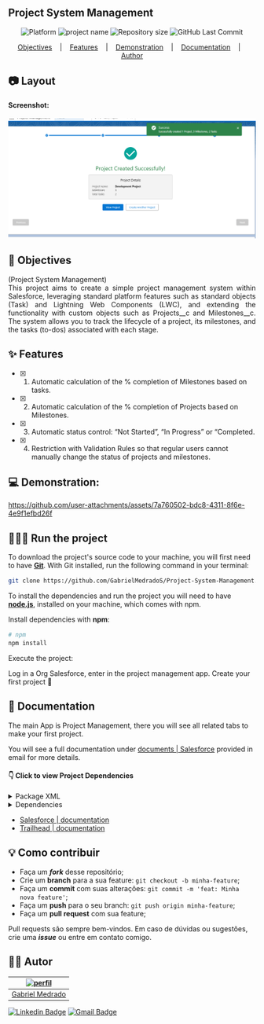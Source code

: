 ## Project System Management

<p align='center'>
<b height="50%" width="50%"></b>
</p>

<p align="center">
    <img alt="Platform" src="https://img.shields.io/static/v1?label=Platform&message=Salesforce&color=0369a1&labelColor=f0f9ff">
    <img alt="project name" src="https://img.shields.io/badge/Project-Management-0369a1?&labelColor=f0f9ff"></img>    
    <img alt="Repository size" src="https://img.shields.io/github/repo-size/GabrielMedradoS/Project-System-Management?color=0369a1&labelColor=f0f9ff">
    <img alt="GitHub Last Commit" src="https://img.shields.io/github/last-commit/gabrielmedrados/Project-System-Management?&color=0369a1&labelColor=f0f9ff">    
</p>

<p align="center">
    <a href="#-Objectives">Objectives</a> &nbsp;&nbsp;&nbsp;|&nbsp;&nbsp;&nbsp;
    <a href="#-features">Features</a> &nbsp;&nbsp;&nbsp;|&nbsp;&nbsp;&nbsp;
    <a href="#-Demonstration">Demonstration</a> &nbsp;&nbsp;&nbsp;|&nbsp;&nbsp;&nbsp;
    <a href="#-Documentation">Documentation</a> &nbsp;&nbsp;&nbsp;|&nbsp;&nbsp;&nbsp;
    <a href="#-autor">Author</a> 
</p>

## 📷 Layout

#### Screenshot:

<div align='center'>
<img src=".github/github image.png"/>
</div>

## 🎯 Objectives

<div align="justify">
    (Project System Management) <br>
    This project aims to create a simple project management system within Salesforce, leveraging standard platform features such as standard objects (Task) and Lightning Web Components (LWC), and extending the functionality with custom objects such as Projects__c and Milestones__c. The system allows you to track the lifecycle of a project, its milestones, and the tasks (to-dos) associated with each stage.
</div>

## ✨ Features

- [x] 1. Automatic calculation of the % completion of Milestones based on tasks.
- [x] 2. Automatic calculation of the % completion of Projects based on Milestones.
- [x] 3. Automatic status control: “Not Started”, “In Progress” or “Completed.
- [x] 4. Restriction with Validation Rules so that regular users cannot manually change the status of projects and milestones.

## 💻 Demonstration:

https://github.com/user-attachments/assets/7a760502-bdc8-4311-8f6e-4e9f1efbd26f

## 🚴🏻‍♂️ Run the project

To download the project's source code to your machine, you will first need to have [**Git**](https://git-scm.com/).
With Git installed, run the following command in your terminal:

```bash
git clone https://github.com/GabrielMedradoS/Project-System-Management.git
```

To install the dependencies and run the project you will need to have [**node.js**](https://nodejs.org/en/), installed on your machine, which comes with npm.

Install dependencies with **npm**:

```bash
# npm
npm install
```

Execute the project:

Log in a Org Salesforce, enter in the project management app.
Create your first project 🚀

## 📜 Documentation

The main App is Project Management, there you will see all related tabs to make your first project.

You will see a full documentation under [documents | Salesforce]() provided in email for more details.

#### 👇 Click to view Project Dependencies

<details>
  <summary>Package XML</summary>
  
```bash
<?xml version="1.0" encoding="UTF-8" standalone="yes" ?>
<Package xmlns="http://soap.sforce.com/2006/04/metadata">
	<types>
		<members>Milestones__c.Validation_Rule_Change_Status</members>
		<members>Projects__c.Validation_Rule_Change_Status</members>
		<name>ValidationRule</name>
	</types>
	<types>
		<members>MilestoneTrigger</members>
		<members>TaskTrigger</members>
		<name>ApexTrigger</name>
	</types>
	<types>
		<members>TaskTriggerHandler</members>
		<members>TaskController</members>
		<members>TaskControllerTest</members>
		<members>MilestoneController</members>
		<members>MilestoneControllerTest</members>
		<members>MilestoneTriggerHandler</members>
		<members>MilestoneWrapper</members>
		<members>ProjectController</members>
		<members>ProjectMilestoneTaskProcessor</members>
		<members>ProjectMilestoneTaskProcessorTest</members>
		<members>ProjectWrapper</members>
		<members>TaskWrapper</members>
		<name>ApexClass</name>
	</types>
	<types>
		<members>Milestones__c.Milestone_Compact_Layout</members>
		<members>Projects__c.Project_Compact_Layout</members>
		<name>CompactLayout</name>
	</types>
	<types>
		<members>image_branding</members>
		<name>ContentAsset</name>
	</types>
	<types>
		<members>Project_Management</members>
		<name>CustomApplication</name>
	</types>
	<types>
		<members>Activity</members>
		<members>Milestones__c</members>
		<members>Projects__c</members>
		<members>Task</members>
		<name>CustomObject</name>
	</types>
	<types>
		<members>Milestones__c</members>
		<members>Projects__c</members>
		<name>CustomTab</name>
	</types>
	<types>
		<members>Milestone_Record_Page</members>
		<members>Project_Management_UtilityBar</members>
		<members>Project_Record_Page</members>
		<members>Task_Record_Page</members>
		<members>Project_Home_Page</members>
		<name>FlexiPage</name>
	</types>
	<types>
		<members>GlobalStatusValue</members>
		<name>GlobalValueSet</name>
	</types>
	<types>
		<members>Milestones__c-Milestone Layout</members>
		<members>Projects__c-Project Layout</members>
		<members>Task-Project Task Layout</members>
		<name>Layout</name>
	</types>
	<types>
		<members>approvalManagementForm</members>
		<members>milestoneManagmentForm</members>
		<members>progressBar</members>
		<members>projectOverview</members>
		<members>projectManagementForm</members>
		<members>tasksManagementForm</members>
		<name>LightningComponentBundle</name>
	</types>
	<types>
		<members>Projects__c.All</members>
		<members>Projects__c.Completed_Projects</members>
		<members>Projects__c.New_Projects</members>
		<members>Projects__c.On_going_Projects</members>
		<name>ListView</name>
	</types>
	<types>
		<members>Milestone_Status_Path</members>
		<members>Project_Status_Path</members>
		<name>PathAssistant</name>
	</types>
	<version>63.0</version>
</Package>

````

</details>


<details>
    <summary>Dependencies</summary>

```json
{
  "name": "salesforce-app",
  "private": true,
  "version": "1.0.0",
  "description": "Project System Management",
  "scripts": {
    "lint": "eslint **/{aura,lwc}/**/*.js",
    "test": "npm run test:unit",
    "test:unit": "sfdx-lwc-jest",
    "test:unit:watch": "sfdx-lwc-jest --watch",
    "test:unit:debug": "sfdx-lwc-jest --debug",
    "test:unit:coverage": "sfdx-lwc-jest --coverage",
    "prettier": "prettier --write \"**/*.{cls,cmp,component,css,html,js,json,md,page,trigger,xml,yaml,yml}\"",
    "prettier:verify": "prettier --check \"**/*.{cls,cmp,component,css,html,js,json,md,page,trigger,xml,yaml,yml}\"",
    "postinstall": "husky init",
    "precommit": "lint-staged",
    "prepare": "husky"
  },
  "devDependencies": {
    "@lwc/eslint-plugin-lwc": "^2.2.0",
    "@lwc/engine-dom": "^8.18.0",
    "@lwc/jest-preset": "^19.1.0",
    "@prettier/plugin-xml": "^3.4.1",
    "@salesforce/eslint-config-lwc": "^3.7.2",
    "@salesforce/eslint-plugin-aura": "^2.1.0",
    "@salesforce/eslint-plugin-lightning": "^1.0.0",
    "@salesforce/sfdx-lwc-jest": "^7.0.1",
    "eslint": "^8.57.0",
    "eslint-plugin-import": "^2.31.0",
    "eslint-plugin-jest": "^28.11.0",
    "husky": "^9.1.7",
    "jest": "^29.7.0",
    "lint-staged": "^15.5.1",
    "prettier": "^3.5.3",
    "prettier-plugin-apex": "^2.2.6"
  },
  "lint-staged": {
    "**/*.{cls,cmp,component,css,html,js,json,md,page,trigger,xml,yaml,yml}": [
      "prettier --write"
    ],
    "**/{aura,lwc}/**/*.js": ["eslint"]
  }
}
````

</details>

- [Salesforce | documentation](https://developer.salesforce.com/docs)
- [Trailhead | documentation](https://trailhead.salesforce.com/pt-BR/today)

## 💡 Como contribuir

- Faça um **_fork_** desse repositório;
- Crie um **branch** para a sua feature: `git checkout -b minha-feature`;
- Faça um **commit** com suas alterações: `git commit -m 'feat: Minha nova feature'`;
- Faça um **push** para o seu branch: `git push origin minha-feature`;
- Faça um **pull request** com sua feature;

Pull requests são sempre bem-vindos. Em caso de dúvidas ou sugestões, crie uma _**issue**_ ou entre em contato comigo.

## ✍🏾 Autor

| <a href="https://github.com/gabrielmedrados/"><img src="https://user-images.githubusercontent.com/73303001/126536001-655e3cbd-facd-4de1-992f-b8d9d3656ace.jpg" width="100" alt="perfil"/><br>
| :-------------------------: |
| <a href="https://github.com/gabrielmedrados/"> Gabriel Medrado |</a> |

[![Linkedin Badge](https://img.shields.io/badge/-GabrielMedrado-blue?style=flat-square&logo=Linkedin&logoColor=white)](https://www.linkedin.com/in/gabriel-medrado-de-souza-9a30b3206/)
[![Gmail Badge](https://img.shields.io/badge/-gabriel.medradoo@hotmail.com-1769ff?style=flat-square&logo=Gmail&logoColor=white)](mailto:gabriel.medradoo@hotmail.com)
